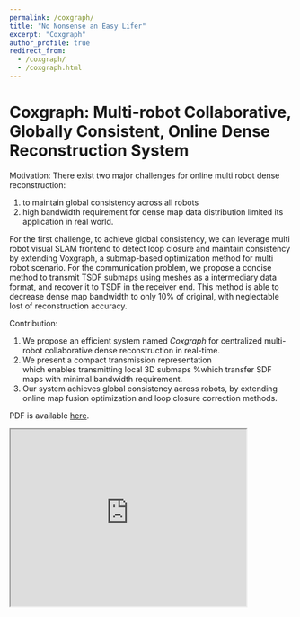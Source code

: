 ```yaml
---
permalink: /coxgraph/
title: "No Nonsense an Easy Lifer"
excerpt: "Coxgraph"
author_profile: true
redirect_from: 
  - /coxgraph/
  - /coxgraph.html
---
```

# Coxgraph: Multi-robot Collaborative, Globally Consistent, Online Dense Reconstruction System

Motivation:
There exist two major challenges for online multi robot dense reconstruction:

1. to maintain global consistency across all robots
2. high bandwidth requirement for dense map data distribution limited its application in real world.

For the first challenge, to achieve global consistency, we can leverage multi robot visual SLAM frontend to detect loop closure and maintain consistency by extending Voxgraph, a submap-based optimization method for multi robot scenario.
For the communication problem, we propose a concise method to transmit TSDF submaps using meshes as a intermediary data format, and recover it to TSDF in the receiver end.
This method is able to decrease dense map bandwidth to only 10\% of original, with neglectable lost of reconstruction accuracy.

Contribution:

1. We propose an efficient system named *Coxgraph* for centralized multi-robot collaborative dense reconstruction in real-time.
2. We present a compact transmission representation  
which enables transmitting local 3D submaps %which transfer SDF maps with minimal bandwidth requirement.
3. Our system achieves global consistency across robots, by extending online map fusion optimization and loop closure correction methods.

PDF is available [here](./Coxgraph.pdf).

<iframe width="420" height="315"
src="https://www.youtube.com/embed/Anl3F4vFiME">
</iframe>
